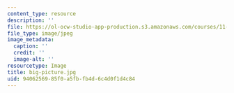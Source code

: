 ```yaml
---
content_type: resource
description: ''
file: https://ol-ocw-studio-app-production.s3.amazonaws.com/courses/11-124-introduction-to-education-looking-forward-and-looking-back-on-education-fall-2011/9406256985f0a5fbfb4d6c4d0f1d4c84_big-picture.jpg
file_type: image/jpeg
image_metadata:
  caption: ''
  credit: ''
  image-alt: ''
resourcetype: Image
title: big-picture.jpg
uid: 94062569-85f0-a5fb-fb4d-6c4d0f1d4c84
---
```


